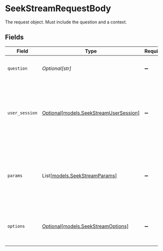 # SeekStreamRequestBody

The request object.  Must include the question and a context.


## Fields

| Field                                                                                                  | Type                                                                                                   | Required                                                                                               | Description                                                                                            |
| ------------------------------------------------------------------------------------------------------ | ------------------------------------------------------------------------------------------------------ | ------------------------------------------------------------------------------------------------------ | ------------------------------------------------------------------------------------------------------ |
| `question`                                                                                             | *Optional[str]*                                                                                        | :heavy_minus_sign:                                                                                     | The user's question for NeuralSeek                                                                     |
| `user_session`                                                                                         | [Optional[models.SeekStreamUserSession]](../models/seekstreamusersession.md)                           | :heavy_minus_sign:                                                                                     | Context tracking object. You must set at least one of user_id or session_id to enable context keeping. |
| `params`                                                                                               | List[[models.SeekStreamParams](../models/seekstreamparams.md)]                                         | :heavy_minus_sign:                                                                                     | An array of parameters to use in evaluation of the seek when calling mAIstro during a seek.            |
| `options`                                                                                              | [Optional[models.SeekStreamOptions]](../models/seekstreamoptions.md)                                   | :heavy_minus_sign:                                                                                     | Optional object for runtime override of Seek options.                                                  |